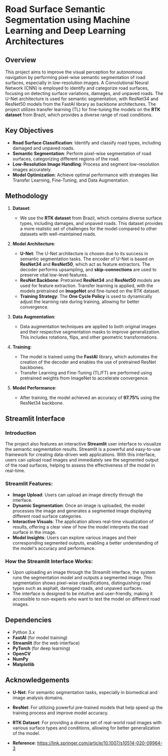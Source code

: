 # Road Surface Semantic Segmentation using Machine Learning and Deep Learning Architectures

## Overview

This project aims to improve the visual perception for autonomous navigation by performing pixel-wise semantic segmentation of road surfaces, especially in low-resolution images. A Convolutional Neural Network (CNN) is employed to identify and categorize road surfaces, focusing on detecting surface variations, damages, and unpaved roads. The U-Net architecture is used for semantic segmentation, with ResNet34 and ResNet50 models from the FastAI library as backbone architectures. The project utilizes transfer learning (TL) for fine-tuning the models on the **RTK dataset** from Brazil, which provides a diverse range of road conditions.

## Key Objectives

- **Road Surface Classification**: Identify and classify road types, including damaged and unpaved roads.
- **Semantic Segmentation**: Perform pixel-wise segmentation of road surfaces, categorizing different regions of the road.
- **Low-Resolution Image Handling**: Process and segment low-resolution images accurately.
- **Model Optimization**: Achieve optimal performance with strategies like Transfer Learning, Fine-Tuning, and Data Augmentation.

## Methodology

1. **Dataset**:
   - We use the **RTK dataset** from Brazil, which contains diverse surface types, including damages, and unpaved roads. This dataset provides a more realistic set of challenges for the model compared to other datasets with well-maintained roads.

2. **Model Architecture**:
   - **U-Net**: The U-Net architecture is chosen due to its success in semantic segmentation tasks. The encoder of U-Net is based on **ResNet34** and **ResNet50**, which act as feature extractors. The decoder performs upsampling, and **skip-connections** are used to preserve vital low-level features.
   - **ResNet Backbone**: Pretrained **ResNet34** and **ResNet50** models are used for feature extraction. Transfer learning is applied, with the models pretrained on **ImageNet** and fine-tuned on the RTK dataset.
   - **Training Strategy**: The **One Cycle Policy** is used to dynamically adjust the learning rate during training, allowing for better convergence.

3. **Data Augmentation**:
   - Data augmentation techniques are applied to both original images and their respective segmentation masks to improve generalization. This includes rotations, flips, and other geometric transformations.

4. **Training**:
   - The model is trained using the **FastAI** library, which automates the creation of the decoder and enables the use of pretrained ResNet backbones.
   - Transfer Learning and Fine-Tuning (TL/FT) are performed using pretrained weights from ImageNet to accelerate convergence.

5. **Model Performance**:
   - After training, the model achieved an accuracy of **97.75%** using the ResNet34 backbone.

## Streamlit Interface

### Introduction

The project also features an interactive **Streamlit** user interface to visualize the semantic segmentation results. Streamlit is a powerful and easy-to-use framework for creating data-driven web applications. With this interface, users can upload road images and immediately see the segmented output of the road surfaces, helping to assess the effectiveness of the model in real-time.

### Streamlit Features:
- **Image Upload**: Users can upload an image directly through the interface.
- **Dynamic Segmentation**: Once an image is uploaded, the model processes the image and generates a segmented image displaying different road surface categories.
- **Interactive Visuals**: The application allows real-time visualization of results, offering a clear view of how the model interprets the road surface in the image.
- **Model Insights**: Users can explore various images and their corresponding segmented outputs, enabling a better understanding of the model's accuracy and performance.

### How the Streamlit Interface Works:
- Upon uploading an image through the Streamlit interface, the system runs the segmentation model and outputs a segmented image. This segmentation shows pixel-wise classifications, distinguishing road types such as asphalt, damaged roads, and unpaved surfaces.
- The interface is designed to be intuitive and user-friendly, making it accessible to non-experts who want to test the model on different road images.

## Dependencies

- Python 3.x
- **FastAI** (for model training)
- **Streamlit** (for the web interface)
- **PyTorch** (for deep learning)
- **OpenCV**
- **NumPy**
- **Matplotlib**
## Acknowledgements

- **U-Net**: For semantic segmentation tasks, especially in biomedical and image analysis domains.
- **ResNet**: For utilizing powerful pre-trained models that help speed up the training process and improve model accuracy.
- **RTK Dataset**: For providing a diverse set of real-world road images with various surface types and conditions, allowing for better generalization of the model.

- **Reference**: https://link.springer.com/article/10.1007/s10514-020-09964-3
